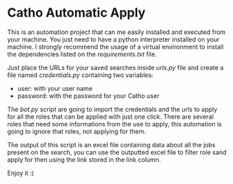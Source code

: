 # Catho Automatic Apply

This is an automation project that can me easily installed and executed from your machine. You just need to have a python interpreter installed on your machine. I strongly recommend the usage of a virtual environment to install the dependencies listed on the *requirements.txt* file.

Just place the URLs for your saved searches inside *urls.py* file and create a file named *credentials.py* containing two variables:

- user: with your user name
- password: with the password for your Catho user

The *bot.py* script are going to import the credentials and the urls to apply for all the roles that can be applied with just one click. There are several roles that need some informations from the use to apply, this automation is going to ignore that roles, not applying for them.

The output of this script is an excel file containing data about all the jobs present on the search, you can use the outputted excel file to filter role sand apply for then using the link stored in the link column.

Enjoy it :)
